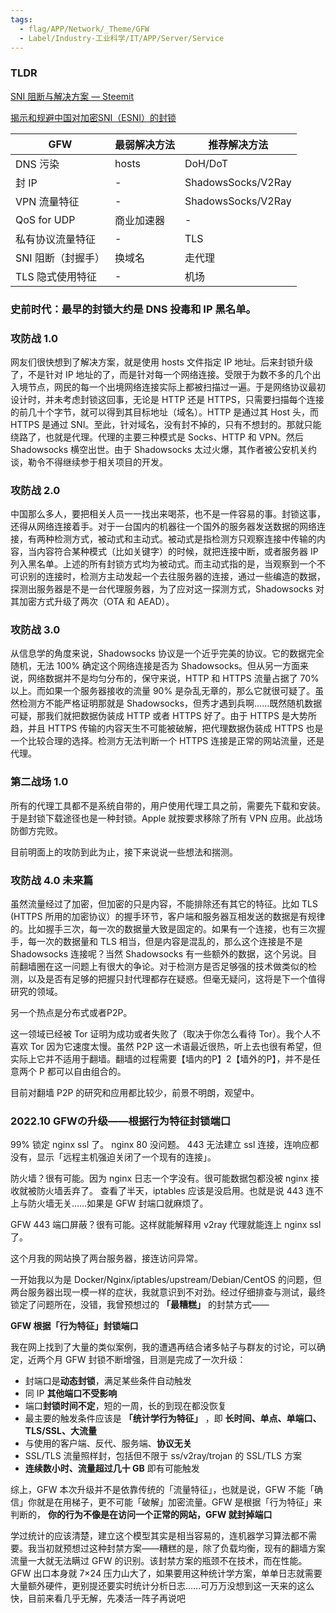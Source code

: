 ```yaml
---
tags:
  - flag/APP/Network/_Theme/GFW
  - Label/Industry-工业科学/IT/APP/Server/Service
---
```


### TLDR

[SNI 阻断与解决方案 — Steemit](https://steemit.com/cn/@v2ray/sni)

[揭示和规避中国对加密SNI（ESNI）的封锁](https://gfw.report/blog/gfw_esni_blocking/zh/)


| GFW                | 最弱解决方法 | 推荐解决方法       |
| ------------------ | ------------ | ------------------ |
| DNS 污染           | hosts        | DoH/DoT            |
| 封 IP              | -            | ShadowsSocks/V2Ray |
| VPN 流量特征       | -            | ShadowsSocks/V2Ray |
| QoS for UDP        | 商业加速器   | -                  |
| 私有协议流量特征   | -            | TLS                |
| SNI 阻断（封握手） | 换域名       | 走代理             |
| TLS 隐式使用特征   | -            | 机场               |

### 史前时代：最早的封锁大约是 DNS 投毒和 IP 黑名单。

### 攻防战 1.0

网友们很快想到了解决方案，就是使用 hosts 文件指定 IP 地址。后来封锁升级了，不是针对 IP 地址的了，而是针对每一个网络连接。受限于为数不多的几个出入境节点，网民的每一个出境网络连接实际上都被扫描过一遍。于是网络协议最初设计时，并未考虑封锁这回事，无论是 HTTP 还是 HTTPS，只需要扫描每个连接的前几十个字节，就可以得到其目标地址（域名）。HTTP 是通过其 Host 头，而 HTTPS 是通过 SNI。至此，针对域名，没有封不掉的，只有不想封的。那就只能绕路了，也就是代理。代理的主要三种模式是 Socks、HTTP 和 VPN。然后 Shadowsocks 横空出世。由于 Shadowsocks 太过火爆，其作者被公安机关约谈，勒令不得继续参于相关项目的开发。

### 攻防战 2.0

中国那么多人，要把相关人员一一找出来喝茶，也不是一件容易的事。封锁这事，还得从网络连接着手。对于一台国内的机器往一个国外的服务器发送数据的网络连接，有两种检测方式，被动式和主动式。被动式是指检测方只观察连接中传输的内容，当内容符合某种模式（比如关键字）的时候，就把连接中断，或者服务器 IP 列入黑名单。上述的所有封锁方式均为被动式。而主动式指的是，当观察到一个不可识别的连接时，检测方主动发起一个去往服务器的连接，通过一些编造的数据，探测出服务器是不是一台代理服务器，为了应对这一探测方式，Shadowsocks 对其加密方式升级了两次（OTA 和 AEAD）。

### 攻防战 3.0

从信息学的角度来说，Shadowsocks 协议是一个近乎完美的协议。它的数据完全随机，无法 100% 确定这个网络连接是否为 Shadowsocks。但从另一方面来说，网络数据并不是均匀分布的，保守来说，HTTP 和 HTTPS 流量占据了 70% 以上。而如果一个服务器接收的流量 90% 是杂乱无章的，那么它就很可疑了。虽然检测方不能严格证明那就是 Shadowsocks，但秀才遇到兵啊……既然随机数据可疑，那我们就把数据伪装成 HTTP 或者 HTTPS 好了。由于 HTTPS 是大势所趋，并且 HTTPS 传输的内容天生不可能被破解，把代理数据伪装成 HTTPS 也是一个比较合理的选择。检测方无法判断一个 HTTPS 连接是正常的网站流量，还是代理。

### 第二战场 1.0

所有的代理工具都不是系统自带的，用户使用代理工具之前，需要先下载和安装。于是封锁下载途径也是一种封锁。Apple 就按要求移除了所有 VPN 应用。此战场防御方完败。

目前明面上的攻防到此为止，接下来说说一些想法和揣测。

### 攻防战 4.0 未来篇

虽然流量经过了加密，但加密的只是内容，不能排除还有其它的特征。比如 TLS (HTTPS 所用的加密协议）的握手环节，客户端和服务器互相发送的数据是有规律的。比如握手三次，每一次的数据量大致是固定的。如果有一个连接，也有三次握手，每一次的数据量和 TLS 相当，但是内容是混乱的，那么这个连接是不是 Shadowsocks 连接呢？当然 Shadowsocks 有一些额外的数据，这个另说。目前翻墙圈在这一问题上有很大的争论。对于检测方是否足够强的技术做类似的检测，以及是否有足够的把握只封代理都存在疑惑。但毫无疑问，这将是下一个值得研究的领域。

另一个热点是分布式或者P2P。

这一领域已经被 Tor 证明为成功或者失败了（取决于你怎么看待 Tor）。我个人不喜欢 Tor 因为它速度太慢。虽然 P2P 这一术语最近很热，听上去也很有希望，但实际上它并不适用于翻墙。翻墙的过程需要【墙内的P】2【墙外的P】，并不是任意两个 P 都可以自由组合的。

目前对翻墙 P2P 的研究和应用都比较少，前景不明朗，观望中。



### 2022.10 GFWの升级——根据行为特征封锁端口


99% 锁定 nginx ssl 了。
nginx 80 没问题。
443 无法建立 ssl 连接，连响应都没有，显示「远程主机强迫关闭了一个现有的连接」。

防火墙？很有可能。因为 nginx 日志一个字没有。很可能数据包都没被 nginx 接收就被防火墙丢弃了。
查看了半天，iptables 应该是没启用。也就是说 443 连不上与防火墙无关……如果是 GFW 封端口就麻烦了。


GFW 443 端口屏蔽？很有可能。这样就能解释用 v2ray 代理就能连上 nginx ssl  了。




这个月我的网站换了两台服务器，接连访问异常。

一开始我以为是 Docker/Nginx/iptables/upstream/Debian/CentOS 的问题，但两台服务器出现一模一样的症状，我就意识到不对劲。经过仔细排查与测试，最终锁定了问题所在，没错，我曾预想过的 **「最糟糕」** 的封禁方式——

**GFW 根据「行为特征」封锁端口**

我在网上找到了大量的类似案例，我的遭遇再结合诸多帖子与群友的讨论，可以确定，近两个月 GFW 封锁不断增强，目测是完成了一次升级：

- 封端口是**动态封锁**，满足某些条件自动触发
- 同 IP **其他端口不受影响**
- 端口**封锁时间不定**，短的一周，长的到现在都没恢复
- 最主要的触发条件应该是 **「统计学行为特征」** ，即 **长时间、单点、单端口、TLS/SSL、大流量**
- 与使用的客户端、反代、服务端、**协议无关**
- SSL/TLS 流量照样封，包括但不限于 ss/v2ray/trojan 的 SSL/TLS 方案
- **连续数小时、流量超过几十 GB** 即有可能触发

综上，GFW 本次升级并不是依靠传统的「流量特征」，也就是说，GFW 不能「确信」你就是在用梯子，更不可能「破解」加密流量。GFW 是根据「行为特征」来判断的， **你的行为不像是在访问一个正常的网站，GFW 就封掉端口**

学过统计的应该清楚，建立这个模型其实是相当容易的，连机器学习算法都不需要。我当初就预想过这种封禁方案——糟糕的是，除了负载均衡，现有的翻墙方案流量一大就无法瞒过 GFW 的识别。该封禁方案的瓶颈不在技术，而在性能。GFW 出口本身就 7×24 压力山大了，如果要用这种统计学方案，单单日志就需要大量额外硬件，更别提还要实时统计分析日志……可万万没想到这一天来的这么快，目前来看几乎无解，先凑活一阵子再说吧

